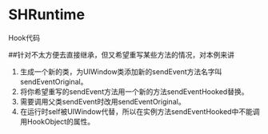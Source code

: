 # SHRuntime
Hook代码

##针对不太方便去直接继承，但又希望重写某些方法的情况，对本例来讲
1.  生成一个新的类，为UIWindow类添加新的sendEvent方法名字叫sendEventOriginal。
2.  将你希望重写的sendEvent方法用一个新的方法sendEventHooked替换。
3.  需要调用父类sendEvent时改用sendEventOriginal。
4.  在运行时self被UIWindow代替，所以在实例方法sendEventHooked中不能调用HookObject的属性。

